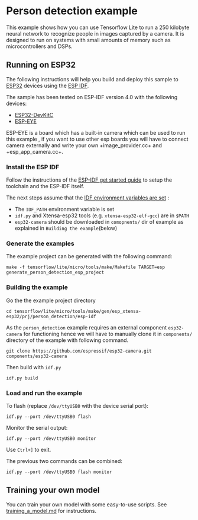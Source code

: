 # Person detection example

This example shows how you can use Tensorflow Lite to run a 250 kilobyte neural
network to recognize people in images captured by a camera.  It is designed to
run on systems with small amounts of memory such as microcontrollers and DSPs.

## Running on ESP32

 The following instructions will help you build and deploy this sample
 to [ESP32](https://www.espressif.com/en/products/hardware/esp32/overview)
 devices using the [ESP IDF](https://github.com/espressif/esp-idf).

 The sample has been tested on ESP-IDF version 4.0 with the following devices:
 - [ESP32-DevKitC](http://esp-idf.readthedocs.io/en/latest/get-started/get-started-devkitc.html)
 - [ESP-EYE](https://github.com/espressif/esp-who/blob/master/docs/en/get-started/ESP-EYE_Getting_Started_Guide.md)

 ESP-EYE is a board which has a built-in camera which can be used to run this example , if you want to use other esp boards you will have to connect camera externally and write your own +image_provider.cc+ and +esp_app_camera.cc+.
 ### Install the ESP IDF

 Follow the instructions of the
 [ESP-IDF get started guide](https://docs.espressif.com/projects/esp-idf/en/latest/get-started/index.html)
 to setup the toolchain and the ESP-IDF itself.

 The next steps assume that the
 [IDF environment variables are set](https://docs.espressif.com/projects/esp-idf/en/latest/get-started/index.html#step-4-set-up-the-environment-variables) :

  * The `IDF_PATH` environment variable is set
  * `idf.py` and Xtensa-esp32 tools (e.g. `xtensa-esp32-elf-gcc`) are in `$PATH`
  * `esp32-camera` should be downloaded in `comopnents/` dir of example as explained in `Building the example`(below)

 ### Generate the examples
 The example project can be generated with the following command:
 ```
 make -f tensorflow/lite/micro/tools/make/Makefile TARGET=esp generate_person_detection_esp_project
 ```

 ### Building the example

 Go the the example project directory
 ```
 cd tensorflow/lite/micro/tools/make/gen/esp_xtensa-esp32/prj/person_detection/esp-idf
 ```

 As the `person_detection` example requires an external component `esp32-camera` for functioning hence we will have to manually clone it in `components/` directory of the example with following command.
 ```
 git clone https://github.com/espressif/esp32-camera.git components/esp32-camera
 ```

 Then build with `idf.py`
 ```
 idf.py build
 ```

 ### Load and run the example



 To flash (replace `/dev/ttyUSB0` with the device serial port):
 ```
 idf.py --port /dev/ttyUSB0 flash
 ```

 Monitor the serial output:
 ```
 idf.py --port /dev/ttyUSB0 monitor
 ```

 Use `Ctrl+]` to exit.

 The previous two commands can be combined:
 ```
 idf.py --port /dev/ttyUSB0 flash monitor
 ```
## Training your own model

You can train your own model with some easy-to-use scripts. See
[training_a_model.md](training_a_model.md) for instructions.
